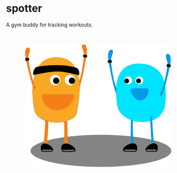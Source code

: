 # spotter
A gym buddy for tracking workouts.

<br>

<p align="center">
  <img src="/app/assets/images/gym_buddy_clipart.png" width="400">
</p>
